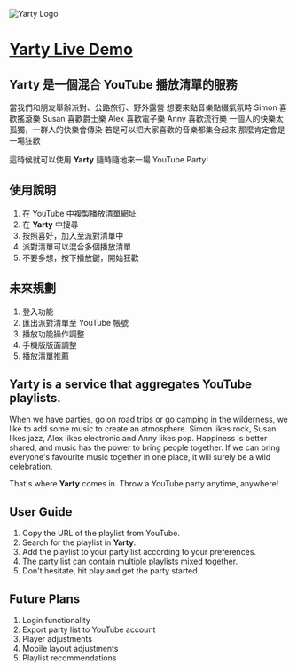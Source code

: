![Yarty Logo](https://github.com/huskylin/YoutubeParty/blob/main/public/YartyLogo2.png)
# [Yarty Live Demo](https://yarty.vercel.app/)

## **Yarty** 是一個混合 YouTube 播放清單的服務
當我們和朋友舉辦派對、公路旅行、野外露營
想要來點音樂點綴氣氛時
Simon 喜歡搖滾樂 Susan 喜歡爵士樂
Alex 喜歡電子樂 Anny 喜歡流行樂
一個人的快樂太孤獨，一群人的快樂會傳染
若是可以把大家喜歡的音樂都集合起來
那麼肯定會是一場狂歡

這時候就可以使用 **Yarty**
隨時隨地來一場 YouTube Party!

## 使用說明
1. 在 YouTube 中複製播放清單網址
2. 在 **Yarty** 中搜尋
3. 按照喜好，加入至派對清單中
4. 派對清單可以混合多個播放清單
5. 不要多想，按下播放鍵，開始狂歡

## 未來規劃
1. 登入功能
2. 匯出派對清單至 YouTube 帳號
3. 播放功能操作調整
4. 手機版版面調整
5. 播放清單推薦


## **Yarty** is a service that aggregates YouTube playlists.
When we have parties, go on road trips or go camping in the wilderness,
we like to add some music to create an atmosphere.
Simon likes rock, Susan likes jazz,
Alex likes electronic and Anny likes pop.
Happiness is better shared,
and music has the power to bring people together.
If we can bring everyone's favourite music together in one place,
it will surely be a wild celebration.

That's where **Yarty** comes in.
Throw a YouTube party anytime, anywhere!

## User Guide

1. Copy the URL of the playlist from YouTube.
2. Search for the playlist in **Yarty**.
3. Add the playlist to your party list according to your preferences.
4. The party list can contain multiple playlists mixed together.
5. Don't hesitate, hit play and get the party started.

## Future Plans

1. Login functionality
2. Export party list to YouTube account
3. Player adjustments
4. Mobile layout adjustments
5. Playlist recommendations
